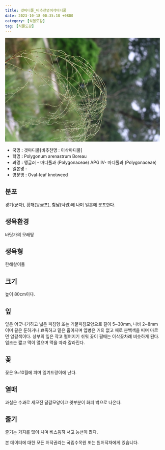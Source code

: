 ```yaml
---
title: 갯마디풀_비추천명이삭마디풀
date: 2023-10-18 00:35:18 +0800
category: [식물도감]
tag: [식물도감]
---
```




![갯마디풀[비추천명 : 이삭마디풀]](/assets/img/fileUpload/plants/basic/Polygonaceae/Polygonum/35975/1_th2.JPG)
- 국명 : 갯마디풀[비추천명 : 이삭마디풀]
- 학명 : Polygonum arenastrum Boreau
- 과명 : 앵글러 - 마디풀과 (Polygonaceae) APG Ⅳ- 마디풀과 (Polygonaceae)
- 일본명 : 
- 영문명 : Oval-leaf knotweed


## 분포
경기(군자), 황해(몽금포), 함남(덕원)에 나며 일본에 분포한다.
## 생육환경
바닷가의 모래땅
## 생육형
한해살이풀 
## 크기
높이 80cm이다.
## 잎
잎은 어긋나기하고 넓은 피침형 또는 거꿀피침모양으로 길이 5~30mm, 나비 2~8mm이며 끝은 둔하거나 뾰족하고 밑은 좁아지며 엽병은 거의 없고 때로 분백색을 띠며 마르면 암갈색이다. 상부의 잎은 작고 떨어지기 쉬워 꽃이 필때는 이삭꽃차례 비슷하게 된다. 엽초는 짧고 맥이 많으며 맥을 따라 갈라진다.
## 꽃
꽃은 9~10월에 피며 잎겨드랑이에 난다.
## 열매
과실은 수과로 세모진 달걀모양이고 윗부분이 화피 밖으로 나온다.
## 줄기
줄기는 가지를 많이 치며 비스듬히 서고 능선이 많다.






본 데이터에 대한 모든 저작권리는 국립수목원 또는 원저작자에게 있습니다.
